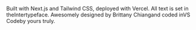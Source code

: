 Built with Next.js and Tailwind CSS, deployed with Vercel. All text is set in theIntertypeface. Awesomely designed by Brittany Chiangand coded inVS Codeby yours truly.
